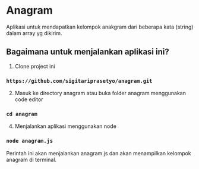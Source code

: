 # Anagram

Aplikasi untuk mendapatkan kelompok anakgram dari beberapa kata (string) dalam array yg dikirim.

## Bagaimana untuk menjalankan aplikasi ini?

1. Clone project ini
### `https://github.com/sigitariprasetyo/anagram.git`

2. Masuk ke directory anagram atau buka folder anagram menggunakan code editor
### `cd anagram`

4. Menjalankan aplikasi menggunakan node
### `node anagram.js`

Perintah ini akan menjalankan anagram.js dan akan menampilkan kelompok anagram di terminal.